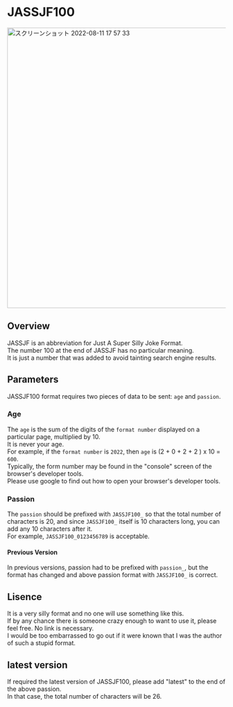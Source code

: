 # JASSJF100

[<img width="646" alt="スクリーンショット 2022-08-11 17 57 33" src="https://user-images.githubusercontent.com/54315732/184098873-0b33f327-08a4-4ce2-a8b7-91a0699413e2.png">](https://www.irasutoya.com/2016/08/ai.html)


## Overview

JASSJF is an abbreviation for Just A Super Silly Joke Format.  
The number 100 at the end of JASSJF has no particular meaning.  
It is just a number that was added to avoid tainting search engine results.  

## Parameters

JASSJF100 format requires two pieces of data to be sent: `age` and `passion`.

### Age

The `age` is the sum of the digits of the `format number` displayed on a particular page, multiplied by 10.  
It is never your age.   
For example, if the `format number` is `2022`, then `age` is (2 + 0 + 2 + 2 ) x 10 = `600`.  
Typically, the form number may be found in the "console" screen of the browser's developer tools.  
Please use google to find out how to open your browser's developer tools.  

### Passion

The `passion` should be prefixed with `JASSJF100_` so that the total number of characters is 20, and since `JASSJF100_` itself is 10 characters long, you can add any 10 characters after it.  
For example, `JASSJF100_0123456789` is acceptable.  

#### Previous Version

In previous versions, passion had to be prefixed with `passion_`, but the format has changed and above passion format with `JASSJF100_` is correct.

## Lisence

It is a very silly format and no one will use something like this.  
If by any chance there is someone crazy enough to want to use it, please feel free. No link is necessary.  
I would be too embarrassed to go out if it were known that I was the author of such a stupid format.  


## latest version

If required the latest version of JASSJF100, please add "latest" to the end of the above passion.  
In that case, the total number of characters will be 26.  


